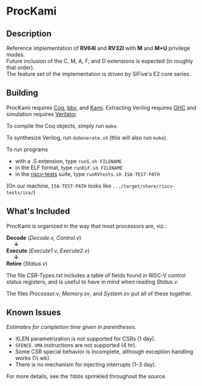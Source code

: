 # ProcKami

## Description

Reference implementation of **RV64I** and **RV32I** with **M** and **M+U** privilege modes.  
Future inclusion of the C, M, A, F, and D extensions is expected (in roughly that order).  
The feature set of the implementation is driven by SiFive's E2 core series.

## Building

ProcKami requires [Coq](https://coq.inria.fr), [bbv](https://github.com/mit-plv/bbv), and [Kami](https://github.com/sifive/Kami]). Extracting Verilog requires [GHC](https://www.haskell.org/downloads) and simulation requires [Verilator](https://www.veripool.org/wiki/verilator).

To compile the Coq objects, simply run `make`.

To synthesize Verilog, run `doGenerate.sh` (this will also run `make`).

To run programs
- with a .S extension, type `runS.sh FILENAME`
- in the ELF format, type `runELF.sh FILENAME`
- in the [riscv-tests](https://github.com/riscv/riscv-tests) suite, type `runRVtests.sh ISA-TEST-PATH`

(On our machine, `ISA-TEST-PATH` looks like `.../target/share/riscv-tests/isa/`)

## What's Included

ProcKami is organized in the way that most processors are, viz.:

**Decode** (_Decode.v, Control.v_)  
&nbsp;&nbsp;&nbsp;&nbsp;&nbsp;**↓**  
**Execute** (_Execute1.v, Execute2.v_)  
&nbsp;&nbsp;&nbsp;&nbsp;&nbsp;**↓**  
**Retire** (_Status.v_)

The file _CSR-Types.txt_ includes a table of fields found in RISC-V control status registers, and is useful to have in mind when reading _Status.v_.

The files _Processor.v_, _Memory.sv_, and _System.sv_ put all of these together.

## Known Issues
_Estimates for completion time given in parentheses._

- XLEN parametrization is not supported for CSRs (1 day).
- `SFENCE.VMA` instructions are not supported (4 hr).
- Some CSR special behavior is incomplete, although exception handling works (½ wk).
- There is no mechanism for injecting interrupts (1–3 day).

For more details, see the `TODO`s sprinkled throughout the source.
